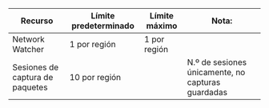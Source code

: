 | Recurso | Límite predeterminado | Límite máximo | Nota: |
| --- | --- | --- | --- |
| Network Watcher | 1 por región  | 1 por región | |
| Sesiones de captura de paquetes |10 por región | |N.º de sesiones únicamente, no capturas guardadas |

